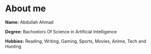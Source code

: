 # About me

**Name:** Abdullah Ahmad

**Degree:** Bachoelors Of Science in Artificial Intelligence

**Hobbies:** Reading, Writing, Gaming, Sports, Movies, Anime, Tech and Hunting
